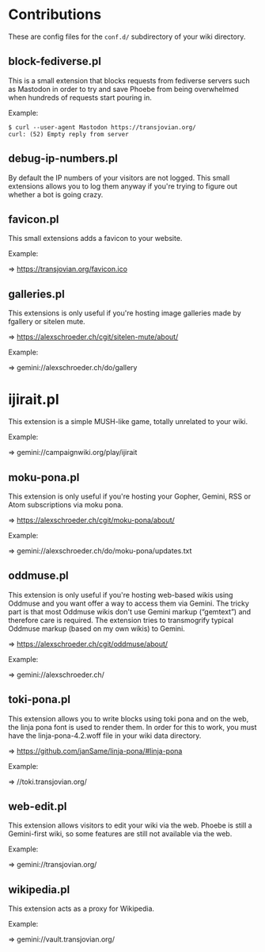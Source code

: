 # Contributions

These are config files for the `conf.d/` subdirectory of your wiki
directory.

## block-fediverse.pl

This is a small extension that blocks requests from fediverse servers
such as Mastodon in order to try and save Phoebe from being
overwhelmed when hundreds of requests start pouring in.

Example:

```
$ curl --user-agent Mastodon https://transjovian.org/
curl: (52) Empty reply from server
```

## debug-ip-numbers.pl

By default the IP numbers of your visitors are not logged. This small
extensions allows you to log them anyway if you're trying to figure
out whether a bot is going crazy.

## favicon.pl

This small extensions adds a favicon to your website.

Example:

=> https://transjovian.org/favicon.ico

## galleries.pl

This extensions is only useful if you're hosting image galleries made
by fgallery or sitelen mute.

=> https://alexschroeder.ch/cgit/sitelen-mute/about/

Example:

=> gemini://alexschroeder.ch/do/gallery

# ijirait.pl

This extension is a simple MUSH-like game, totally unrelated to your
wiki.

Example:

=> gemini://campaignwiki.org/play/ijirait

## moku-pona.pl

This extension is only useful if you're hosting your Gopher, Gemini,
RSS or Atom subscriptions via moku pona.

=> https://alexschroeder.ch/cgit/moku-pona/about/

Example:

=> gemini://alexschroeder.ch/do/moku-pona/updates.txt

## oddmuse.pl

This extension is only useful if you're hosting web-based wikis using
Oddmuse and you want offer a way to access them via Gemini. The tricky
part is that most Oddmuse wikis don't use Gemini markup (“gemtext”)
and therefore care is required. The extension tries to transmogrify
typical Oddmuse markup (based on my own wikis) to Gemini.

=> https://alexschroeder.ch/cgit/oddmuse/about/

Example:

=> gemini://alexschroeder.ch/

## toki-pona.pl

This extension allows you to write blocks using toki pona and on the
web, the linja pona font is used to render them. In order for this to
work, you must have the linja-pona-4.2.woff file in your wiki data
directory.

=> https://github.com/janSame/linja-pona/#linja-pona

Example:

=> //toki.transjovian.org/

## web-edit.pl

This extension allows visitors to edit your wiki via the web. Phoebe
is still a Gemini-first wiki, so some features are still not available
via the web.

Example:

=> gemini://transjovian.org/

## wikipedia.pl

This extension acts as a proxy for Wikipedia.

Example:

=> gemini://vault.transjovian.org/
